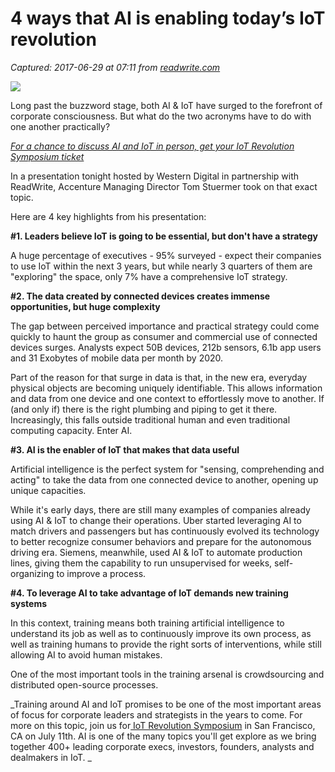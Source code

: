 # 4 ways that AI is enabling today’s IoT revolution

_Captured: 2017-06-29 at 07:11 from [readwrite.com](https://readwrite.com/2017/06/28/4-ways-ai-enabling-iot-revolution-dl1/)_

![](https://readwrite.com/wp-content/uploads/High-tech-background-blue-styles-vector-03.jpg)

Long past the buzzword stage, both AI & IoT have surged to the forefront of corporate consciousness. But what do the two acronyms have to do with one another practically?

_[For a chance to discuss AI and IoT in person, get your IoT Revolution Symposium ticket](http://events.readwrite.com/IoTRevolution)_

In a presentation tonight hosted by Western Digital in partnership with ReadWrite, Accenture Managing Director Tom Stuermer took on that exact topic.

Here are 4 key highlights from his presentation:

**#1. Leaders believe IoT is going to be essential, but don't have a strategy**

A huge percentage of executives - 95% surveyed - expect their companies to use IoT within the next 3 years, but while nearly 3 quarters of them are "exploring" the space, only 7% have a comprehensive IoT strategy.

**#2. The data created by connected devices creates immense opportunities, but huge complexity**

The gap between perceived importance and practical strategy could come quickly to haunt the group as consumer and commercial use of connected devices surges. Analysts expect 50B devices, 212b sensors, 6.1b app users and 31 Exobytes of mobile data per month by 2020.

Part of the reason for that surge in data is that, in the new era, everyday physical objects are becoming uniquely identifiable. This allows information and data from one device and one context to effortlessly move to another. If (and only if) there is the right plumbing and piping to get it there. Increasingly, this falls outside traditional human and even traditional computing capacity. Enter AI.

**#3. AI is the enabler of IoT that makes that data useful**

Artificial intelligence is the perfect system for "sensing, comprehending and acting" to take the data from one connected device to another, opening up unique capacities.

While it's early days, there are still many examples of companies already using AI & IoT to change their operations. Uber started leveraging AI to match drivers and passengers but has continuously evolved its technology to better recognize consumer behaviors and prepare for the autonomous driving era. Siemens, meanwhile, used AI & IoT to automate production lines, giving them the capability to run unsupervised for weeks, self-organizing to improve a process.

**#4. To leverage AI to take advantage of IoT demands new training systems**

In this context, training means both training artificial intelligence to understand its job as well as to continuously improve its own process, as well as training humans to provide the right sorts of interventions, while still allowing AI to avoid human mistakes.

One of the most important tools in the training arsenal is crowdsourcing and distributed open-source processes.

_Training around AI and IoT promises to be one of the most important areas of focus for corporate leaders and strategists in the years to come. For more on this topic, join us for[ IoT Revolution Symposium](http://events.readwrite.com/IoTRevolution) in San Francisco, CA on July 11th. AI is one of the many topics you'll get explore as we bring together 400+ leading corporate execs, investors, founders, analysts and dealmakers in IoT. _
